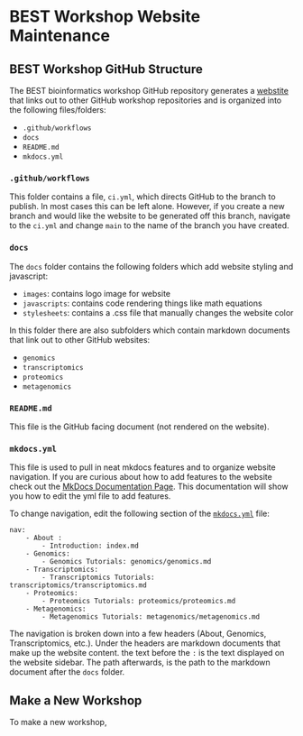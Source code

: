 # BEST Workshop Website Maintenance

## BEST Workshop GitHub Structure

The BEST bioinformatics workshop GitHub repository generates a [webstite](https://best-tufts.github.io/bioinformatics_workshops/) that links out to other GitHub workshop repositories and is organized into the following files/folders:

- `.github/workflows`
- `docs`
- `README.md`
- `mkdocs.yml`

### `.github/workflows`

This folder contains a file, `ci.yml`, which directs GitHub to the branch to publish. In most cases this can be left alone. However, if you create a new branch and would like the website to be generated off this branch, navigate to the `ci.yml` and change `main` to the name of the branch you have created.

### `docs`

The `docs` folder contains the following folders which add website styling and javascript:

- `images`: contains logo image for website
- `javascripts`: contains code rendering things like math equations
- `stylesheets`: contains a .css file that manually changes the website color

In this folder there are also subfolders which contain markdown documents that link out to other GitHub websites:

- `genomics`
- `transcriptomics`
- `proteomics`
- `metagenomics`

### `README.md`

This file is the GitHub facing document (not rendered on the website).

### `mkdocs.yml`

This file is used to pull in neat mkdocs features and to organize website navigation. If you are curious about how to add features to the website check out the [MkDocs Documentation Page](https://squidfunk.github.io/mkdocs-material/reference/admonitions/). This documentation will show you how to edit the yml file to add features. 

To change navigation, edit the following section of the [`mkdocs.yml`](../../mkdocs.yml) file:

```
nav:
    - About : 
        - Introduction: index.md
    - Genomics:
        - Genomics Tutorials: genomics/genomics.md
    - Transcriptomics:
        - Transcriptomics Tutorials: transcriptomics/transcriptomics.md
    - Proteomics:
        - Proteomics Tutorials: proteomics/proteomics.md
    - Metagenomics:
        - Metagenomics Tutorials: metagenomics/metagenomics.md
```

The navigation is broken down into a few headers (About, Genomics, Transcriptomics, etc.). Under the headers are markdown documents that make up the website content. the text before the `:` is the text displayed on the website sidebar. The path afterwards, is the path to the markdown document after the `docs` folder. 


## Make a New Workshop

To make a new workshop, 
